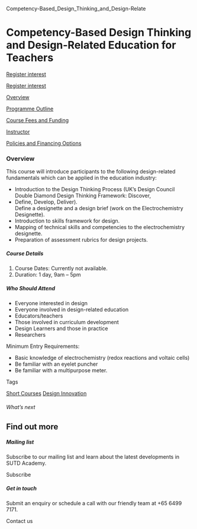 Competency-Based_Design_Thinking_and_Design-Relate



Competency-Based Design Thinking and Design-Related Education for Teachers
==========================================================================

[Register interest](/admissions/academy/short-courses/short-courses-register-your-interest/?coursename=competency-based-design-thinking-and-design-related-education-for-teachers)

[Register interest](/admissions/academy/short-courses/short-courses-register-your-interest/?coursename=competency-based-design-thinking-and-design-related-education-for-teachers)

[Overview](/course/competency-based-design-thinking-and-design-related-education-for-teachers/#tabs)

[Programme Outline](/course/competency-based-design-thinking-and-design-related-education-for-teachers/programme-outline/#tabs)

[Course Fees and Funding](/course/competency-based-design-thinking-and-design-related-education-for-teachers/course-fees-and-funding/#tabs)

[Instructor](/course/competency-based-design-thinking-and-design-related-education-for-teachers/instructor/#tabs)

[Policies and Financing Options](/course/competency-based-design-thinking-and-design-related-education-for-teachers/policies-and-financing-options/#tabs)

### Overview

This course will introduce participants to the following design-related fundamentals which can be applied in the education industry:

* Introduction to the Design Thinking Process (UK’s Design Council Double Diamond Design Thinking Framework: Discover,
* Define, Develop, Deliver).  
  Define a designette and a design brief (work on the Electrochemistry Designette).
* Introduction to skills framework for design.
* Mapping of technical skills and competencies to the electrochemistry designette.
* Preparation of assessment rubrics for design projects.

##### **Course Details**

1. Course Dates: Currently not available.
2. Duration: 1 day, 9am – 5pm

##### **Who Should Attend**

* Everyone interested in design
* Everyone involved in design-related education
* Educators/teachers
* Those involved in curriculum development
* Design Learners and those in practice
* Researchers

Minimum Entry Requirements:

* Basic knowledge of electrochemistry (redox reactions and voltaic cells)
* Be familiar with an eyelet puncher
* Be familiar with a multipurpose meter.

Tags

[Short Courses](/admissions/academy/courses-and-modules/?academy-type-course=780)
[Design Innovation](/admissions/academy/courses-and-modules/?discipline=795)

###### What’s next

Find out more
-------------

##### Mailing list

Subscribe to our mailing list and learn about the latest developments in SUTD Academy.

Subscribe

##### Get in touch

Submit an enquiry or schedule a call with our friendly team at +65 6499 7171.

Contact us

